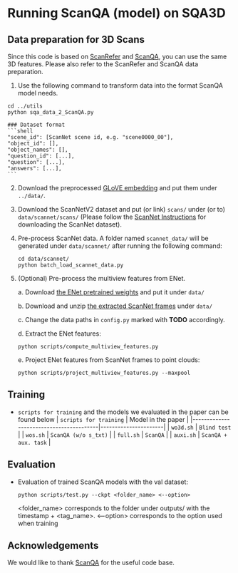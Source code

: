 # Running ScanQA (model) on SQA3D

## Data preparation for 3D Scans

Since this code is based on [ScanRefer](https://github.com/daveredrum/ScanRefer) and [ScanQA](https://github.com/ATR-DBI/ScanQA), you can use the same 3D features. Please also refer to the ScanRefer and ScanQA data preparation.

1. Use the following command to transform data into the format ScanQA model needs.
```shell
cd ../utils
python sqa_data_2_ScanQA.py
``` 

    ### Dataset format
    ```shell
    "scene_id": [ScanNet scene id, e.g. "scene0000_00"],
    "object_id": [], 
    "object_names": [],
    "question_id": [...],
    "question": [...],
    "answers": [...],
    ```

2. Download the preprocessed [GLoVE embedding](http://kaldir.vc.in.tum.de/glove.p) and put them under `../data/`.
3. Download the ScanNetV2 dataset and put (or link) `scans/` under (or to) `data/scannet/scans/` (Please follow the [ScanNet Instructions](data/scannet/README.md) for downloading the ScanNet dataset).
4. Pre-process ScanNet data. A folder named `scannet_data/` will be generated under `data/scannet/` after running the following command:
    ```shell
    cd data/scannet/
    python batch_load_scannet_data.py
    ```

5. (Optional) Pre-process the multiview features from ENet. 

    a. Download [the ENet pretrained weights](http://kaldir.vc.in.tum.de/ScanRefer/scannetv2_enet.pth) and put it under `data/`
    
    b. Download and unzip [the extracted ScanNet frames](http://kaldir.vc.in.tum.de/3dsis/scannet_train_images.zip) under `data/`

    c. Change the data paths in `config.py` marked with __TODO__ accordingly.

    d. Extract the ENet features:
    ```shell
    python scripts/compute_multiview_features.py
    ```

    e. Project ENet features from ScanNet frames to point clouds:
    ```shell
    python scripts/project_multiview_features.py --maxpool
    ```

## Training
- `scripts for training` and the models we evaluated in the paper can be found below
    | `scripts for training`                  |  Model in the paper  |
    |-----------------------------------------|----------------------|
    | `wo3d.sh`                               | `Blind test`         |
    | `wos.sh`                                | `ScanQA (w/o s_txt)` |
    | `full.sh`                               | `ScanQA`             |
    | `auxi.sh`                               | `ScanQA + aux. task` |

## Evaluation
- Evaluation of trained ScanQA models with the val dataset:

  ```shell
  python scripts/test.py --ckpt <folder_name> <--option>
  ```

  <folder_name> corresponds to the folder under outputs/ with the timestamp + <tag_name>.
  <--option> corresponds to the option used when training

## Acknowledgements
We would like to thank [ScanQA](https://github.com/ATR-DBI/ScanQA) for the useful code base.
